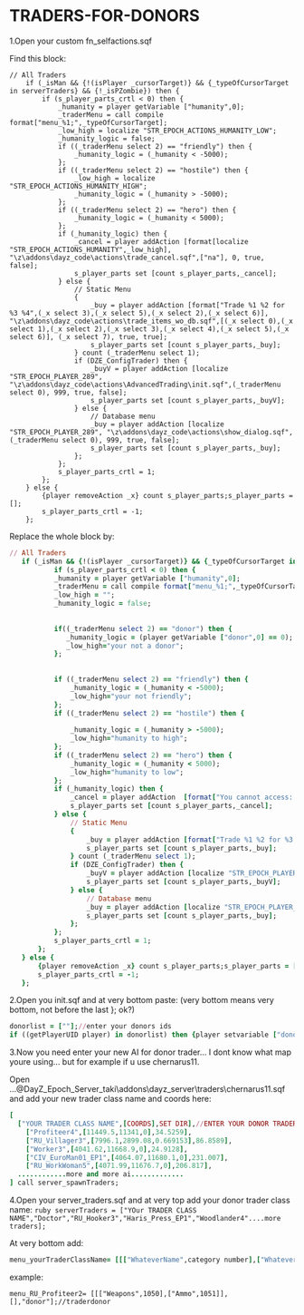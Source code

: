 # TRADERS-FOR-DONORS

1.Open your custom fn_selfactions.sqf

Find this block:
```
// All Traders
	if (_isMan && {!(isPlayer _cursorTarget)} && {_typeOfCursorTarget in serverTraders} && {!_isPZombie}) then {
		if (s_player_parts_crtl < 0) then {
			_humanity = player getVariable ["humanity",0];
			_traderMenu = call compile format["menu_%1;",_typeOfCursorTarget];		
			_low_high = localize "STR_EPOCH_ACTIONS_HUMANITY_LOW";
			_humanity_logic = false;
			if ((_traderMenu select 2) == "friendly") then {
				_humanity_logic = (_humanity < -5000);
			};
			if ((_traderMenu select 2) == "hostile") then {
				_low_high = localize "STR_EPOCH_ACTIONS_HUMANITY_HIGH";
				_humanity_logic = (_humanity > -5000);
			};
			if ((_traderMenu select 2) == "hero") then {
				_humanity_logic = (_humanity < 5000);
			};
			if (_humanity_logic) then {
				_cancel = player addAction [format[localize "STR_EPOCH_ACTIONS_HUMANITY",_low_high], "\z\addons\dayz_code\actions\trade_cancel.sqf",["na"], 0, true, false];
				s_player_parts set [count s_player_parts,_cancel];
			} else {
				// Static Menu
				{
					_buy = player addAction [format["Trade %1 %2 for %3 %4",(_x select 3),(_x select 5),(_x select 2),(_x select 6)], "\z\addons\dayz_code\actions\trade_items_wo_db.sqf",[(_x select 0),(_x select 1),(_x select 2),(_x select 3),(_x select 4),(_x select 5),(_x select 6)], (_x select 7), true, true];
					s_player_parts set [count s_player_parts,_buy];		
				} count (_traderMenu select 1);
				if (DZE_ConfigTrader) then {
					_buyV = player addAction [localize "STR_EPOCH_PLAYER_289", "\z\addons\dayz_code\actions\AdvancedTrading\init.sqf",(_traderMenu select 0), 999, true, false];
					s_player_parts set [count s_player_parts,_buyV];
				} else {
					// Database menu
					_buy = player addAction [localize "STR_EPOCH_PLAYER_289", "\z\addons\dayz_code\actions\show_dialog.sqf",(_traderMenu select 0), 999, true, false];
					s_player_parts set [count s_player_parts,_buy];
				};
			};
			s_player_parts_crtl = 1;	
		};
	} else {
		{player removeAction _x} count s_player_parts;s_player_parts = [];
		s_player_parts_crtl = -1;
	};
  ```
 
 Replace the whole block by:
 
 ```ruby
 // All Traders
    if (_isMan && {!(isPlayer _cursorTarget)} && {_typeOfCursorTarget in serverTraders} && {!_isPZombie}) then {
            if (s_player_parts_crtl < 0) then {
            _humanity = player getVariable ["humanity",0];
            _traderMenu = call compile format["menu_%1;",_typeOfCursorTarget];        
            _low_high = "";
            _humanity_logic = false;
            
             
            if((_traderMenu select 2) == "donor") then {
               _humanity_logic = (player getVariable ["donor",0] == 0);
               _low_high="your not a donor";
            }; 
            
            
            if ((_traderMenu select 2) == "friendly") then {
                _humanity_logic = (_humanity < -5000);
                _low_high="your not friendly";
            };
            if ((_traderMenu select 2) == "hostile") then {
               
                _humanity_logic = (_humanity > -5000);
                _low_high="humanity to high";
            };
            if ((_traderMenu select 2) == "hero") then {
                _humanity_logic = (_humanity < 5000);
                _low_high="humanity to low";
            };
            if (_humanity_logic) then {
                _cancel = player addAction  [format["You cannot access: %1 !",_low_high], "\z\addons\dayz_code\actions\trade_cancel.sqf",["na"], 0, true, false];
                s_player_parts set [count s_player_parts,_cancel];
            } else {
                // Static Menu
                {
                    _buy = player addAction [format["Trade %1 %2 for %3 %4",(_x select 3),(_x select 5),(_x select 2),(_x select 6)], "\z\addons\dayz_code\actions\trade_items_wo_db.sqf",[(_x select 0),(_x select 1),(_x select 2),(_x select 3),(_x select 4),(_x select 5),(_x select 6)], (_x select 7), true, true];
                    s_player_parts set [count s_player_parts,_buy];        
                } count (_traderMenu select 1);
                if (DZE_ConfigTrader) then {
                    _buyV = player addAction [localize "STR_EPOCH_PLAYER_289", "\z\addons\dayz_code\actions\AdvancedTrading\init.sqf",(_traderMenu select 0), 999, true, false];
                    s_player_parts set [count s_player_parts,_buyV];
                } else {
                    // Database menu
                    _buy = player addAction [localize "STR_EPOCH_PLAYER_289", "\z\addons\dayz_code\actions\show_dialog.sqf",(_traderMenu select 0), 999, true, false];
                    s_player_parts set [count s_player_parts,_buy];
                };
            };
            s_player_parts_crtl = 1;    
        };
    } else {
        {player removeAction _x} count s_player_parts;s_player_parts = [];
        s_player_parts_crtl = -1;
    };  
 ```
  
  2.Open you init.sqf and at very bottom paste:  (very bottom means very bottom, not before the last }; ok?)
  
```ruby
donorlist = [""];//enter your donors ids
if ((getPlayerUID player) in donorlist) then {player setvariable ["donor",1,true];}else{player setvariable ["donor",0,true];};
```

3.Now you need enter your new AI for donor trader... I dont know what map youre using... but for example if u use chernarus11.

Open ...@DayZ_Epoch_Server_taki\addons\dayz_server\traders\chernarus11.sqf and add your new trader class name and coords here:
```ruby
[
  ["YOUR TRADER CLASS NAME",[COORDS],SET DIR],//ENTER YOUR DONOR TRADER HERE
	["Profiteer4",[11449.5,11341,0],34.5259],
	["RU_Villager3",[7996.1,2899.08,0.669153],86.8589],
	["Worker3",[4041.62,11668.9,0],24.9128],
	["CIV_EuroMan01_EP1",[4064.07,11680.1,0],231.007],
	["RU_WorkWoman5",[4071.99,11676.7,0],206.817],
  ............more and more ai.............
] call server_spawnTraders;
```

4.Open your server_traders.sqf and at very top add your donor trader class name:
```ruby serverTraders = ["YOur TRADER CLASS NAME","Doctor","RU_Hooker3","Haris_Press_EP1","Woodlander4"....more traders];```

At very bottom add:
```ruby
menu_yourTraderClassName= [[["WhateverName",category number],["WhateverName",category number]],[],"donor"];//traderdonor
```
example:
```
menu_RU_Profiteer2= [[["Weapons",1050],["Ammo",1051]],[],"donor"];//traderdonor
```
